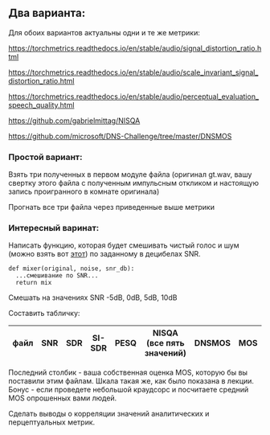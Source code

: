 ## Два варианта:

Для обоих вариантов актуальны одни и те же метрики:

https://torchmetrics.readthedocs.io/en/stable/audio/signal_distortion_ratio.html

https://torchmetrics.readthedocs.io/en/stable/audio/scale_invariant_signal_distortion_ratio.html

https://torchmetrics.readthedocs.io/en/stable/audio/perceptual_evaluation_speech_quality.html

https://github.com/gabrielmittag/NISQA

https://github.com/microsoft/DNS-Challenge/tree/master/DNSMOS


### Простой вариант:

Взять три полученных в первом модуле файла (оригинал gt.wav, вашу свертку этого файла с полученным импульсным откликом и настоящую запись проигранного в комнате оригинала)

Прогнать все три файла через приведенные выше метрики

### Интересный варинат:

Написать функцию, которая будет смешивать чистый голос и шум (можно взять вот [этот](https://freesound.org/people/15GPanskaHladikova_Danuse/sounds/461143/)) по заданному в децибелах SNR.

```
def mixer(original, noise, snr_db):
  ...смешивание по SNR...
  return mix
```

Смешать на значениях SNR -5dB, 0dB, 5dB, 10dB



Составить табличку:

| файл | SNR | SDR | SI-SDR |	PESQ | NISQA (все пять значений) | DNSMOS | MOS |
| --- | --- | --- | --- | --- | --- | --- | --- |

Последний столбик - ваша собственная оценка MOS, которую бы вы поставили этим файлам. Шкала такая же, как было показана в лекции. Бонус - если проведете небольшой краудсорс и посчитаете средний MOS опрошенных вами людей.


Сделать выводы о корреляции значений аналитических и перцептуальных метрик. 
